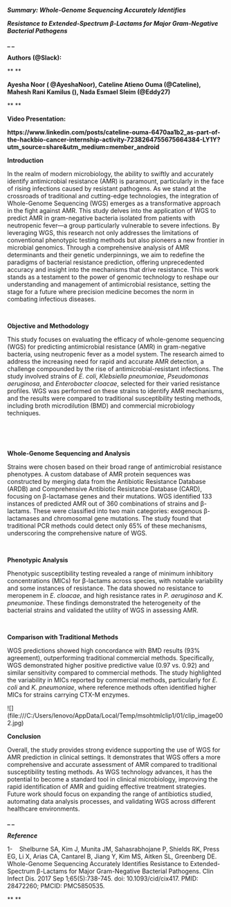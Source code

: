 **_Summary: Whole-Genome Sequencing Accurately Identifies_**

**_Resistance to Extended-Spectrum β-Lactams for Major Gram-Negative Bacterial Pathogens_**

**_ _**

**Authors (@Slack):**

** **

**Ayesha Noor ( @AyeshaNoor), Cateline Atieno Ouma (@Cateline), Mahesh Rani Kamilus (), Nada Esmael Sleim (@Eddy27)**

** **

**Video Presentation:**

**https\://www\.linkedin.com/posts/cateline-ouma-6470aa1b2\_as-part-of-the-hackbio-cancer-internship-activity-7238264755675664384-LY1Y?utm\_source=share\&utm\_medium=member\_android**

**Introduction**

In the realm of modern microbiology, the ability to swiftly and accurately identify antimicrobial resistance (AMR) is paramount, particularly in the face of rising infections caused by resistant pathogens. As we stand at the crossroads of traditional and cutting-edge technologies, the integration of Whole-Genome Sequencing (WGS) emerges as a transformative approach in the fight against AMR. This study delves into the application of WGS to predict AMR in gram-negative bacteria isolated from patients with neutropenic fever—a group particularly vulnerable to severe infections. By leveraging WGS, this research not only addresses the limitations of conventional phenotypic testing methods but also pioneers a new frontier in microbial genomics. Through a comprehensive analysis of AMR determinants and their genetic underpinnings, we aim to redefine the paradigms of bacterial resistance prediction, offering unprecedented accuracy and insight into the mechanisms that drive resistance. This work stands as a testament to the power of genomic technology to reshape our understanding and management of antimicrobial resistance, setting the stage for a future where precision medicine becomes the norm in combating infectious diseases.

 

**Objective and Methodology**

This study focuses on evaluating the efficacy of whole-genome sequencing (WGS) for predicting antimicrobial resistance (AMR) in gram-negative bacteria, using neutropenic fever as a model system. The research aimed to address the increasing need for rapid and accurate AMR detection, a challenge compounded by the rise of antimicrobial-resistant infections. The study involved strains of _E. coli_, _Klebsiella pneumoniae_, _Pseudomonas aeruginosa_, and _Enterobacter cloacae_, selected for their varied resistance profiles. WGS was performed on these strains to identify AMR mechanisms, and the results were compared to traditional susceptibility testing methods, including broth microdilution (BMD) and commercial microbiology techniques.

 

 

**Whole-Genome Sequencing and Analysis**

Strains were chosen based on their broad range of antimicrobial resistance phenotypes. A custom database of AMR protein sequences was constructed by merging data from the Antibiotic Resistance Database (ARDB) and Comprehensive Antibiotic Resistance Database (CARD), focusing on β-lactamase genes and their mutations. WGS identified 133 instances of predicted AMR out of 360 combinations of strains and β-lactams. These were classified into two main categories: exogenous β-lactamases and chromosomal gene mutations. The study found that traditional PCR methods could detect only 65% of these mechanisms, underscoring the comprehensive nature of WGS.

 

**Phenotypic Analysis**

Phenotypic susceptibility testing revealed a range of minimum inhibitory concentrations (MICs) for β-lactams across species, with notable variability and some instances of resistance. The data showed no resistance to meropenem in _E. cloacae_, and high resistance rates in _P. aeruginosa_ and _K. pneumoniae_. These findings demonstrated the heterogeneity of the bacterial strains and validated the utility of WGS in assessing AMR.

 

**Comparison with Traditional Methods**

WGS predictions showed high concordance with BMD results (93% agreement), outperforming traditional commercial methods. Specifically, WGS demonstrated higher positive predictive value (0.97 vs. 0.92) and similar sensitivity compared to commercial methods. The study highlighted the variability in MICs reported by commercial methods, particularly for _E. coli_ and _K. pneumoniae_, where reference methods often identified higher MICs for strains carrying CTX-M enzymes.

<!--[if gte vml 1]><v:shapetype
 id="_x0000_t75" coordsize="21600,21600" o:spt="75" o:preferrelative="t"
 path="m@4@5l@4@11@9@11@9@5xe" filled="f" stroked="f">
 <v:stroke joinstyle="miter"/>
 <v:formulas>
  <v:f eqn="if lineDrawn pixelLineWidth 0"/>
  <v:f eqn="sum @0 1 0"/>
  <v:f eqn="sum 0 0 @1"/>
  <v:f eqn="prod @2 1 2"/>
  <v:f eqn="prod @3 21600 pixelWidth"/>
  <v:f eqn="prod @3 21600 pixelHeight"/>
  <v:f eqn="sum @0 0 1"/>
  <v:f eqn="prod @6 1 2"/>
  <v:f eqn="prod @7 21600 pixelWidth"/>
  <v:f eqn="sum @8 21600 0"/>
  <v:f eqn="prod @7 21600 pixelHeight"/>
  <v:f eqn="sum @10 21600 0"/>
 </v:formulas>
 <v:path o:extrusionok="f" gradientshapeok="t" o:connecttype="rect"/>
 <o:lock v:ext="edit" aspectratio="t"/>
</v:shapetype><v:shape id="Picture_x0020_3" o:spid="_x0000_i1025" type="#_x0000_t75"
 style='width:324.75pt;height:158.25pt;visibility:visible;mso-wrap-style:square'>
 <v:imagedata src="file:///C:\Users\lenovo\AppData\Local\Temp\msohtmlclip1\01\clip_image001.jpg"
  o:title=""/>
</v:shape><![endif]--><!--[if !vml]-->![](file:///C:/Users/lenovo/AppData/Local/Temp/msohtmlclip1/01/clip_image002.jpg)<!--[endif]-->


**Conclusion**

Overall, the study provides strong evidence supporting the use of WGS for AMR prediction in clinical settings. It demonstrates that WGS offers a more comprehensive and accurate assessment of AMR compared to traditional susceptibility testing methods. As WGS technology advances, it has the potential to become a standard tool in clinical microbiology, improving the rapid identification of AMR and guiding effective treatment strategies. Future work should focus on expanding the range of antibiotics studied, automating data analysis processes, and validating WGS across different healthcare environments.

**_ _**

**_Reference_**

<!--[if !supportLists]-->1-    <!--[endif]-->Shelburne SA, Kim J, Munita JM, Sahasrabhojane P, Shields RK, Press EG, Li X, Arias CA, Cantarel B, Jiang Y, Kim MS, Aitken SL, Greenberg DE. Whole-Genome Sequencing Accurately Identifies Resistance to Extended-Spectrum β-Lactams for Major Gram-Negative Bacterial Pathogens. Clin Infect Dis. 2017 Sep 1;65(5):738-745. doi: 10.1093/cid/cix417. PMID: 28472260; PMCID: PMC5850535.

** **
